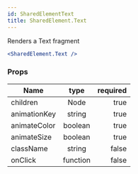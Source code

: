 ```yaml
---
id: SharedElementText
title: SharedElement.Text
---
```


Renders a Text fragment

``` jsx
<SharedElement.Text />
```

### Props

| Name          |      type     |   required |
| ------------- | :-----------: | -----:   |
| children      |   Node        | true |
| animationKey     |   string    |   true |
| animateColor      |   boolean        | true |
| animateSize      |   boolean        | true |
| className      |   string        | false |
| onClick      |   function        | false |

